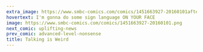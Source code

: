 ```yaml
---
extra_image: https://www.smbc-comics.com/comics/1451663927-20160101after.png
hovertext: I'm gonna do some sign language ON YOUR FACE
image: https://www.smbc-comics.com/comics/1451663927-20160101.png
next_comic: uplifting-news
prev_comic: advanced-level-nonsense
title: Talking is Weird
---
```



